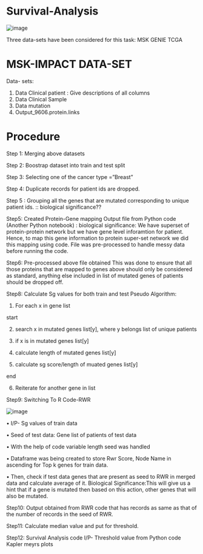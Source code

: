 # Survival-Analysis


![image](https://user-images.githubusercontent.com/104989737/208084702-0363a22e-df26-40f5-ae06-44b951520282.png)


 Three data-sets have been considered for this task:
 MSK
 GENIE
 TCGA
 
# MSK-IMPACT DATA-SET
Data- sets: 
1.  Data Clinical patient : Give descriptions of all columns
2.  Data Clinical Sample
3.  Data mutation
4.  Output_9606.protein.links

# Procedure
Step 1: Merging above datasets

Step 2: Boostrap dataset into train and test split

Step 3: Selecting one of the cancer type =”Breast”

Step 4: Duplicate records for patient ids are dropped.

Step 5 : Grouping all the genes that are mutated corresponding to unique patient ids. :: biological significance?? 

Step5: Created Protein-Gene mapping Output file from Python code (Another Python notebook) :
biological significance: We have superset of protein-protein network but we have gene level inforamtion for patient. Hence, to map this gene information to protein super-set network we did this mapping using code. File was pre-processed to handle messy data before running the code.

Step6: Pre-processed above file obtained
This was done to ensure that all those proteins that are mapped to genes above should only be considered as standard, anything else included in list of mutated genes of patients should be dropped off.

Step8: Calculate Sg values for both train and test
Pseudo Algorithm:

1. For each x in gene list

start

 2. search x in mutated genes list[y], where y belongs list of unique patients

 3. if x is in mutated genes list[y]

 4. calculate length of mutated genes list[y]

 5. calculate sg score/length of muated genes list[y]
 
 end

6. Reiterate for another gene in list


Step9: Switching To R Code-RWR

![image](https://user-images.githubusercontent.com/104989737/208085220-e7586cc1-cae4-4f53-9b25-d576a2cf224e.png)


•	I/P- Sg values of train data

•	Seed of test data: Gene list of patients of test data

•	With the help of code variable length seed was handled

•	Dataframe was being created to store Rwr Score, Node Name in ascending for Top k genes for train data. 

•	Then, check if  test data genes that are present as seed to RWR in merged data and calculate average of it. 
Biological Significance:This will give us a hint that if a gene is mutated then based on this action, other genes that will also be mutated.

Step10: Output obtained from RWR code that has records as same as that of the number of records in the seed of RWR.

Step11: Calculate median value and put for threshold.

Step12: Survival Analysis code
I/P- Threshold value from Python code
Kapler meyrs plots


